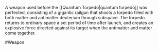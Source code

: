 A weapon used before the <span class="miscellaneous">[[Quantum Torpedo|quantum torpedo]]</span> was perfected, consisting of a gigantic railgun that shoots a torpedo filled with both matter and antimatter deuterium through subspace.
The torpedo returns to ordinary space a set period of time after launch, and creates an explosive force directed against its target when the antimatter and matter come together.

#Weapon